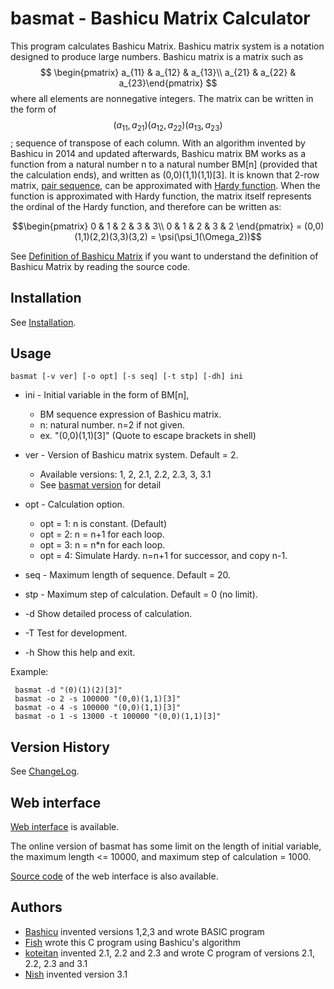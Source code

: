 # basmat - Bashicu Matrix Calculator

This program calculates Bashicu Matrix. Bashicu matrix system is a notation designed to produce large numbers. Bashicu matrix is a matrix such as $$ \begin{pmatrix} a_{11} & a_{12} & a_{13}\\ a_{21} & a_{22} & a_{23}\end{pmatrix} $$ where all elements are nonnegative integers. The matrix can be written in the form of $$(a_{11},a_{21})(a_{12},a_{22})(a_{13},a_{23})$$ ; sequence of transpose of each column. With an algorithm invented by Bashicu in 2014 and updated afterwards, Bashicu matrix BM works as a function from a natural number n to a natural number BM[n] (provided that the calculation ends), and written as (0,0)(1,1)(1,1)[3]. It is known that 2-row matrix, [pair sequence](http://googology.wikia.com/wiki/Pair_sequence_number), can be approximated with [Hardy function](http://googology.wikia.com/wiki/Hardy_hierarchy). When the function is approximated with Hardy function, the matrix itself represents the ordinal of the Hardy function, and therefore can be written as:

$$\begin{pmatrix}
 0 & 1 & 2 & 3 & 3\\
 0 & 1 & 2 & 3 & 2
\end{pmatrix}
= (0,0)(1,1)(2,2)(3,3)(3,2) = \psi(\psi_1(\Omega_2))$$

See [Definition of Bashicu Matrix](definition.md) if you want to understand the definition of Bashicu Matrix by reading the source code.

## Installation

See [Installation](install.md).

## Usage

    basmat [-v ver] [-o opt] [-s seq] [-t stp] [-dh] ini

* ini - Initial variable in the form of BM[n],
    * BM sequence expression of Bashicu matrix.
    * n: natural number. n=2 if not given.
    * ex. "(0,0)(1,1)[3]"   (Quote to escape brackets in shell)
* ver - Version of Bashicu matrix system. Default = 2.
    * Available versions: 1, 2, 2.1, 2.2, 2.3, 3, 3.1
    * See [basmat version](https://googology.wikia.com/wiki/User:Kyodaisuu/BasmatVersion) for detail
* opt - Calculation option.
    * opt = 1: n is constant. (Default)
    * opt = 2: n = n+1 for each loop.
    * opt = 3: n = n*n for each loop.
    * opt = 4: Simulate Hardy. n=n+1 for successor, and copy n-1.
* seq - Maximum length of sequence. Default = 20.
* stp - Maximum step of calculation. Default = 0 (no limit).

*  -d  Show detailed process of calculation.
*  -T  Test for development.
*  -h  Show this help and exit.

Example:

     basmat -d "(0)(1)(2)[3]"
     basmat -o 2 -s 100000 "(0,0)(1,1)[3]"
     basmat -o 4 -s 100000 "(0,0)(1,1)[3]"
     basmat -o 1 -s 13000 -t 100000 "(0,0)(1,1)[3]"

## Version History

See [ChangeLog](https://github.com/kyodaisuu/basmat/blob/master/ChangeLog).

## Web interface

[Web interface](http://gyafun.jp/ln/basmat.cgi) is available.

The online version of basmat has some limit on the length of initial variable, the maximum length <= 10000, and maximum step of calculation = 1000.

[Source code](https://github.com/kyodaisuu/basmat/tree/master/cgi)  of the web interface is also available.
 
## Authors

* [Bashicu](http://ja.googology.wikia.com/wiki/User:BashicuHyudora) invented versions 1,2,3 and wrote BASIC program
* [Fish](http://googology.wikia.com/wiki/User:Kyodaisuu) wrote this C program using Bashicu's algorithm
* [koteitan](https://twitter.com/koteitan) invented 2.1, 2.2 and 2.3 and wrote C program of versions 2.1, 2.2, 2.3 and 3.1
* [Nish](https://googology.wikia.com/wiki/User:Alemagno12) invented version 3.1
